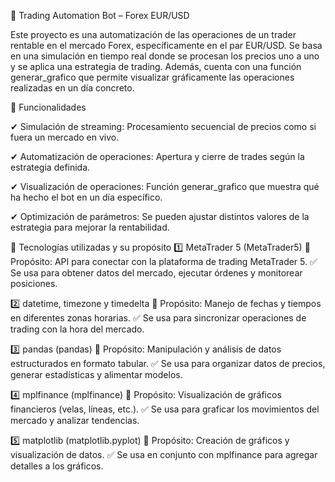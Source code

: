 🤖 Trading Automation Bot – Forex EUR/USD

Este proyecto es una automatización de las operaciones de un trader rentable en el mercado Forex, específicamente en el par EUR/USD. Se basa en una simulación en tiempo real donde se procesan los precios uno a uno y se aplica una estrategia de trading. Además, cuenta con una función generar_grafico que permite visualizar gráficamente las operaciones realizadas en un día concreto.

🚀 Funcionalidades

✔ Simulación de streaming: Procesamiento secuencial de precios como si fuera un mercado en vivo.

✔ Automatización de operaciones: Apertura y cierre de trades según la estrategia definida.

✔ Visualización de operaciones: Función generar_grafico que muestra qué ha hecho el bot en un día específico.

✔ Optimización de parámetros: Se pueden ajustar distintos valores de la estrategia para mejorar la rentabilidad.

📌 Tecnologías utilizadas y su propósito
1️⃣ MetaTrader 5 (MetaTrader5)
📌 Propósito: API para conectar con la plataforma de trading MetaTrader 5.
✅ Se usa para obtener datos del mercado, ejecutar órdenes y monitorear posiciones.

2️⃣ datetime, timezone y timedelta
📌 Propósito: Manejo de fechas y tiempos en diferentes zonas horarias.
✅ Se usa para sincronizar operaciones de trading con la hora del mercado.

3️⃣ pandas (pandas)
📌 Propósito: Manipulación y análisis de datos estructurados en formato tabular.
✅ Se usa para organizar datos de precios, generar estadísticas y alimentar modelos.

4️⃣ mplfinance (mplfinance)
📌 Propósito: Visualización de gráficos financieros (velas, líneas, etc.).
✅ Se usa para graficar los movimientos del mercado y analizar tendencias.

5️⃣ matplotlib (matplotlib.pyplot)
📌 Propósito: Creación de gráficos y visualización de datos.
✅ Se usa en conjunto con mplfinance para agregar detalles a los gráficos.
